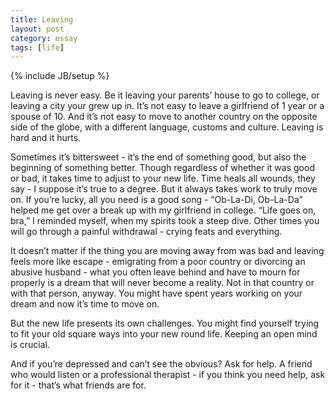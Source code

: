 ```yaml
---
title: Leaving
layout: post
category: essay
tags: [life]
---
```

{% include JB/setup %}

Leaving is never easy. Be it leaving your parents’ house to go to college, or leaving a city your grew up in. It’s not easy to leave a girlfriend of 1 year or a spouse of 10. And it’s not easy to move to another country on the opposite side of the globe, with a different language, customs and culture. Leaving is hard and it hurts.

Sometimes it’s bittersweet - it’s the end of something good, but also the beginning of something better. Though regardless of whether it was good or bad, it takes time to adjust to your new life. Time heals all wounds, they say - I suppose it’s true to a degree. But it always takes work to truly move on. If you’re lucky, all you need is a good song - “Ob-La-Di, Ob-La-Da” helped me get over a break up with my girlfriend in college. “Life goes on, bra,” I reminded myself, when my spirits took a steep dive. Other times you will go through a painful withdrawal - crying feats and everything.

It doesn’t matter if the thing you are moving away from was bad and leaving feels more like escape - emigrating from a poor country or divorcing an abusive husband - what you often leave behind and have to mourn for properly is a dream that will never become a reality. Not in that country or with that person, anyway. You might have spent years working on your dream and now it’s time to move on.

But the new life presents its own challenges. You might find yourself trying to fit your old square ways into your new round life. Keeping an open mind is crucial.

And if you’re depressed and can’t see the obvious? Ask for help. A friend who would listen or a professional therapist - if you think you need help, ask for it - that’s what friends are for.

